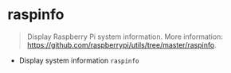 # raspinfo
> Display Raspberry Pi system information.
> More information: <https://github.com/raspberrypi/utils/tree/master/raspinfo>.

- Display system information
`raspinfo`
